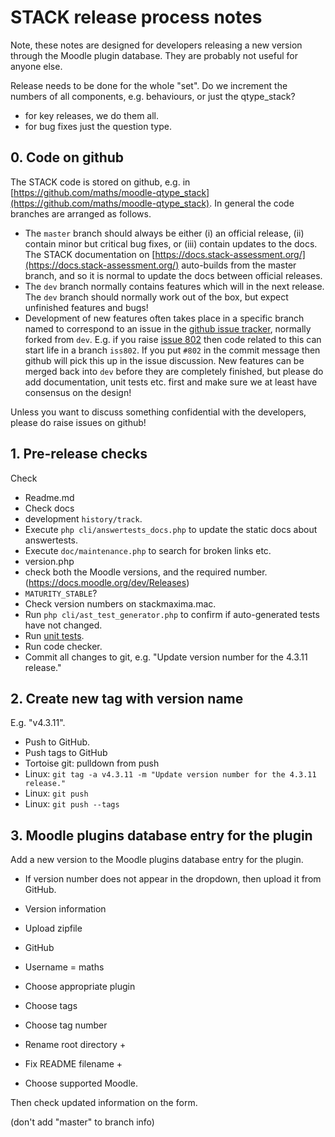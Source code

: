 # STACK release process notes

Note, these notes are designed for developers releasing a new version through the Moodle plugin database.  They are probably not useful for anyone else.

Release needs to be done for the whole "set".  Do we increment the numbers of all components, e.g. behaviours, or just the qtype_stack?

* for key releases, we do them all.
* for bug fixes just the question type.

## 0. Code on github

The STACK code is stored on github, e.g. in [https://github.com/maths/moodle-qtype_stack](https://github.com/maths/moodle-qtype_stack). In general the code branches are arranged as follows.

* The `master` branch should always be either (i) an official release, (ii) contain minor but critical bug fixes, or (iii) contain updates to the docs.  The STACK documentation on [https://docs.stack-assessment.org/](https://docs.stack-assessment.org/) auto-builds from the master branch, and so it is normal to update the docs between official releases.
* The `dev` branch normally contains features which will in the next release.  The `dev` branch should normally work out of the box, but expect unfinished features and bugs!  
* Development of new features often takes place in a specific branch named to correspond to an issue in the [github issue tracker](https://github.com/maths/moodle-qtype_stack/issues), normally forked from `dev`.  E.g. if you raise [issue 802](https://github.com/maths/moodle-qtype_stack/issues/802) then code related to this can start life in a branch `iss802`.  If you put `#802` in the commit message then github will pick this up in the issue discussion.  New features can be merged back into `dev` before they are completely finished, but please do add documentation, unit tests etc. first and make sure we at least have consensus on the design!

Unless you want to discuss something confidential with the developers, please do raise issues on github!

## 1. Pre-release checks

Check 

* Readme.md
* Check docs 
 * development `history/track`.
 * Execute `php cli/answertests_docs.php` to update the static docs about answertests.
 * Execute `doc/maintenance.php` to search for broken links etc.
* version.php
 * check both the Moodle versions, and the required number. (https://docs.moodle.org/dev/Releases)
 * `MATURITY_STABLE`?
* Check version numbers on stackmaxima.mac.
* Run `php cli/ast_test_generator.php` to confirm if auto-generated tests have not changed.
* Run [unit tests](Unit_tests.md).
* Run code checker.
* Commit all changes to git, e.g. "Update version number for the 4.3.11 release."

## 2. Create new tag with version name

E.g. "v4.3.11".

* Push to GitHub.
* Push tags to GitHub 
 * Tortoise git: pulldown from push
 * Linux: `git tag -a v4.3.11 -m "Update version number for the 4.3.11 release."`
 * Linux: `git push`
 * Linux: `git push --tags`

## 3. Moodle plugins database entry for the plugin

Add a new version to the Moodle plugins database entry for the plugin.

* If version number does not appear in the dropdown, then upload it from GitHub.
 
* Version information
* Upload zipfile
* GitHub
* Username = maths
* Choose appropriate plugin
* Choose tags
* Choose tag number
* Rename root directory +
* Fix README filename +
* Choose supported Moodle.

Then check updated information on the form.

(don't add "master" to branch info)

